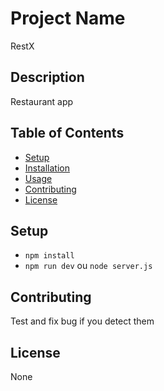 # Project Name
RestX

## Description
Restaurant app

## Table of Contents
- [Setup](#setup)
- [Installation](#installation)
- [Usage](#usage)
- [Contributing](#contributing)
- [License](#license)

## Setup
- ```npm install```
- ```npm run dev``` ou ```node server.js```

## Contributing
Test and fix bug if you detect them

## License
None

